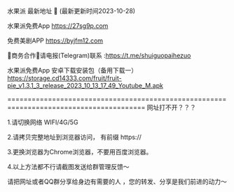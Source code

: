 水果派 最新地址 👋 (最新更新时间2023-10-28)

水果派免费App https://27sg9p.com

免费美剧APP https://byjfm12.com

🤝商务合作🤝请电报(Telegram)联系 :https://t.me/shuiguopaihezuo

水果派免费App 安卓下载安装包（备用下载一）https://storage.cd14333.com/fruit/fruit-pie_v1.3.1_3_release_2023_10_13_17_49_Youtube_M.apk

========================================================================================
网址打不开？？？

1.请切换网络 WIFI/4G/5G 

2.请拷贝完整地址到浏览器访问， 有前缀 https://

3.更换浏览器为Chrome浏览器，不要用百度浏览器。

4.以上方法都不行请截图发送给群管理反馈～

请把网址或者QQ群分享给身边有需要的人 ，您的转发、分享是我们前进的动力～

<!---
Miracle0324/Miracle0324 is a ✨ special ✨ repository because its `README.md` (this file) appears on your GitHub profile.
You can click the Preview link to take a look at your changes.
--->

